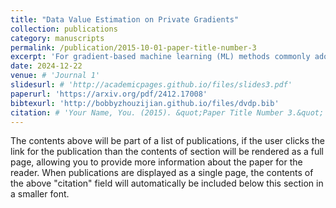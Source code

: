 ```yaml
---
title: "Data Value Estimation on Private Gradients"
collection: publications
category: manuscripts
permalink: /publication/2015-10-01-paper-title-number-3
excerpt: 'For gradient-based machine learning (ML) methods commonly adopted in practice such as stochastic gradient descent, the de facto differential privacy (DP) technique is perturbing the gradients with random Gaussian noise. Data valuation attributes the ML performance to the training data and is widely used in privacy-aware applications that require enforcing DP such as data pricing, collaborative ML, and federated learning (FL). Can existing data valuation methods still be used when DP is enforced via gradient perturbations? We show that the answer is no with the default approach of injecting i.i.d. random noise to the gradients because the estimation uncertainty of the data value estimation paradoxically linearly scales with more estimation budget, producing estimates almost like random guesses. To address this issue, we propose to instead inject carefully correlated noise to provably remove the linear scaling of estimation uncertainty w.r.t. the budget. We also empirically demonstrate that our method gives better data value estimates on various ML tasks and is applicable to use cases including dataset valuation and FL.'
date: 2024-12-22
venue: # 'Journal 1'
slidesurl: # 'http://academicpages.github.io/files/slides3.pdf'
paperurl: 'https://arxiv.org/pdf/2412.17008'
bibtexurl: 'http://bobbyzhouzijian.github.io/files/dvdp.bib'
citation: # 'Your Name, You. (2015). &quot;Paper Title Number 3.&quot; <i>Journal 1</i>. 1(3).'
---
```


The contents above will be part of a list of publications, if the user clicks the link for the publication than the contents of section will be rendered as a full page, allowing you to provide more information about the paper for the reader. When publications are displayed as a single page, the contents of the above "citation" field will automatically be included below this section in a smaller font.